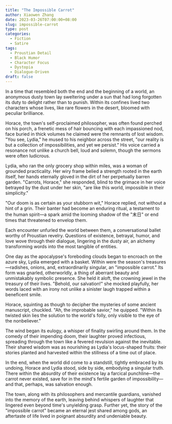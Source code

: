 ```yaml
---
title: "The Impossible Carrot"
author: Xiaowen Zhang
date: 2023-03-26T07:00:00+08:00
slug: impossible-carrot
type: post
categories:
  - Fiction
  - Satire
tags:
  - Proustian Detail
  - Black Humor
  - Character Focus
  - Dystopia
  - Dialogue-Driven
draft: false
---
```


In a time that resembled both the end and the beginning of a world, an anonymous dusty town lay sweltering under a sun that had long forgotten its duty to delight rather than to punish. Within its confines lived two characters whose lives, like rare flowers in the desert, bloomed with peculiar brilliance.

Horace, the town's self-proclaimed philosopher, was often found perched on his porch, a frenetic mess of hair bouncing with each impassioned nod, face buried in thick volumes he claimed were the remnants of lost wisdom. "You see, Lydia," he mused to his neighbor across the street, "our reality is but a collection of impossibilities, and yet we persist.” His voice carried a resonance not unlike a church bell, loud and solemn, though the sermons were often ludicrous.

Lydia, who ran the only grocery shop within miles, was a woman of grounded practicality. Her wiry frame belied a strength rooted in the earth itself, her hands eternally gloved in the dirt of her perpetually barren garden. "Carrots, Horace," she responded, blind to the grimace in her voice betrayed by the dust under her skin, "are like this world, impossible in their simplicity."

"Our doom is as certain as your stubborn wit," Horace replied, not without a hint of a grin. Their banter had become an enduring ritual, a testament to the human spirit—a spark amid the looming shadow of the "末日" or end times that threatened to envelop them.

Each encounter unfurled the world between them, a conversational ballet worthy of Proustian revelry. Questions of existence, betrayal, humor, and love wove through their dialogue, lingering in the dusty air, an alchemy transforming words into the most tangible of entities.

One day as the apocalypse's foreboding clouds began to encroach on the azure sky, Lydia emerged with a basket. Within were the season's treasures—radishes, onions, and, extraordinarily singular, an "impossible carrot." Its form was gnarled, otherworldly, a thing of aberrant beauty and unmistakably symbolic presence. She held it aloft, the crowning jewel in the treasury of their lives. "Behold, our salvation!" she mocked playfully, her words laced with an irony not unlike a sinister laugh trapped within a beneficent smile.

Horace, squinting as though to decipher the mysteries of some ancient manuscript, chuckled. "Ah, the improbable savior," he quipped. "Within its twisted skin lies the solution to the world's folly, only visible to the eye of the nonbeliever."

The wind began its eulogy, a whisper of finality swirling around them. In the comedy of their impending doom, their laughter proved infectious, spreading through the town like a fevered revulsion against the inevitable. Their shared wisdom was as nourishing as Lydia's locus-shaped fruits: their stories planted and harvested within the stillness of a time out of place. 

In the end, when the world did come to a standstill, tightly embraced by its undoing, Horace and Lydia stood, side by side, embodying a singular truth. There within the absurdity of their existence lay a farcical punchline—the carrot never existed, save for in the mind's fertile garden of impossibility—and that, perhaps, was salvation enough.

The town, along with its philosophers and mercantile guardians, vanished into the memory of the earth, leaving behind whispers of laughter that lingered even beyond time's unyielding grasp. Further yet, the story of the "impossible carrot" became an eternal jest shared among gods, an aftertaste of life lived in poignant absurdity and undeniable beauty.